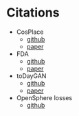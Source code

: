 # Citations

- CosPlace
  - [github](https://github.com/gmberton/CosPlace)
  - [paper](https://arxiv.org/abs/2204.02287)
- FDA
  - [github](https://github.com/YanchaoYang/FDA)
  - [paper](https://openaccess.thecvf.com/content_CVPR_2020/papers/Yang_FDA_Fourier_Domain_Adaptation_for_Semantic_Segmentation_CVPR_2020_paper.pdf)
- toDayGAN
  - [github](https://github.com/AAnoosheh/ToDayGAN)
  - [paper](https://arxiv.org/pdf/1809.09767.pdf)
- OpenSphere losses
  - [github](https://github.com/ydwen/opensphere)
